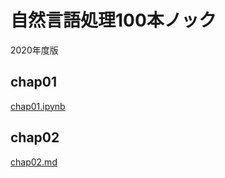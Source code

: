# 自然言語処理100本ノック
2020年度版　
## chap01
[chap01.ipynb](./chap01/chap01.ipynb)
## chap02
[chap02.md](./chap02/chap02.md)
